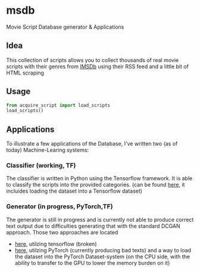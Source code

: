 # msdb

Movie Script Database generator & Applications

## Idea

This collection of scripts allows you to collect thousands of real movie scripts with their genres from [IMSDb](https://www.imsdb.com/) using their RSS feed and a little bit of HTML scraping

## Usage

```python
from acquire_script import load_scripts
load_scripts()
```

## Applications

To illustrate a few applications of the Database, I've written two (as of today) Machine-Learing systems:

### Classifier (working, TF)

The classifier is written in Python using the Tensorflow framework.
It is able to classify the scripts into the provided categories. (can be found [here](classify.ipynb), it incluides loading the dataset into a Tensorflow dataset)

### Generator (in progress, PyTorch,TF)

The generator is still in progress and is currently not able to produce correct text output due to difficulties generating that with the standard DCGAN approach. Those two approaches are located

* [here](generate.ipynb), utilzing tensorflow (broken)
* [here](generate_torch.ipynb), utilzing PyTorch  (currently producing bad texts) and a way to load the dataset into the PyTorch Dataset-system (on the CPU side, with the ability to transfer to the GPU to lower the memory burden on it)
